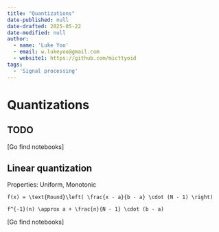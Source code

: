 ```yaml
---
title: "Quantizations"
date-published: null
date-drafted: 2025-05-22
date-modified: null
author:
  - name: 'Luke Yoo'
  - email: w.lukeyoo@gmail.com
  - website1: https://github.com/micttyoid
tags:
  - 'Signal processing'
---
```


# Quantizations

## TODO

[Go find notebooks]

## Linear quantization

Properties: Uniform, Monotonic

```[latex]
f(x) = \text{Round}\left( \frac{x - a}{b - a} \cdot (N - 1) \right)

f^{-1}(n) \approx a + \frac{n}{N - 1} \cdot (b - a)
```

[Go find notebooks]